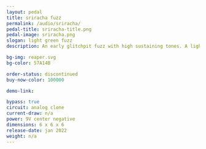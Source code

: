 ```yaml
---
layout: pedal
title: sriracha fuzz
permalink: /audio/sriracha/
pedal-title: sriracha-title.png
pedal-image: sriracha.png
slogan: light green fuzz
description: An early glitchpit fuzz with high sustaining tones. A light fuzz that it is very reminiscent of overdrive, the sriracha fuzz was a limited build of 5, and is a staple for early supporters.

bg-img: reaper.svg
bg-color: 57A14B

order-status: discontinued
buy-now-color: 100000

demo-link:

bypass: true
circuit: analog clone
current-draw: n/a
power: 9V center negative
dimensions: 6 x 6 x 6
release-date: jan 2022
weight: n/a
---
```

